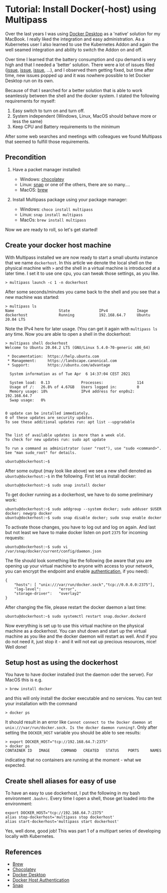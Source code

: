 # Tutorial: Install Docker(-host) using Multipass

Over the last years I was using [Docker Desktop](https://www.docker.com/products/docker-desktop)
as a 'native' solution for my MacBook. I really liked the integration and easy administration. As
a Kubernetes user I also learned to use the Kubernetes Addon and again the well seamed
integration and ability to switch the Addon on and off.

Over time I learned that the battery consumption and cpu demand is very high and that I
needed a 'better' solution. There were a lot of issues filed
([issue](https://github.com/docker/for-mac/issues/4323),
[issue](https://github.com/docker/for-mac/issues/3499),
[issue](https://github.com/docker/for-mac/issues/1759), ...), and I observed them getting
fixed, but time after time, new issues popped up and it was nowhere possible to let
Docker Desktop run on its own.

Because of that I searched for a better solution that is able to work seamlessly between the shell
and the docker system. I stated the following requirements for myself:

1. Easy switch to turn on and turn off.
2. System independent (Windows, Linux, MacOS should behave more or less the same)
3. Keep CPU and Battery requirements to the minimum

After some web searches and meetings with colleagues we found Multipass that seemed to fulfill
those requirements.

## Precondition

1. Have a packet manager installed:

    - Windows: [chocolatey](https://chocolatey.org/)
    - Linux: [snap](https://snapcraft.io/) or one of the others, there are so many....
    - MacOS: [brew](https://brew.sh/)

2. Install Multipass package using your package manager:

    - Windows: `choco install multipass`
    - Linux: `snap install multipass`
    - MacOs: `brew install multipass`

Now we are ready to roll, so let's get started!

## Create your docker host machine

With Multipass installed we are now ready to start a small ubuntu instance that we name `dockerhost`.
In this article we denote the local shell on the physical machine with `>` and the shell in a virtual
machine is introduced at a later time. I set it to use one cpu, you can tweak those settings, as you
like.

    > multipass launch -c 1 -n dockerhost

After some seconds/minutes you came back to the shell and you see that a new machine was started:

    > multipass ls
    Name                    State             IPv4             Image
    dockerhost              Running           192.168.64.7     Ubuntu 20.04 LTS

Note the IPv4 here for later usage. (You can get it again with `multipass ls` any time. Now you are
able to open a shell in the dockerhost:

    > multipass shell dockerhost
    Welcome to Ubuntu 20.04.2 LTS (GNU/Linux 5.4.0-70-generic x86_64)

     * Documentation:  https://help.ubuntu.com
     * Management:     https://landscape.canonical.com
     * Support:        https://ubuntu.com/advantage

      System information as of Tue Apr  6 14:37:04 CEST 2021

      System load:  0.13              Processes:               114
      Usage of /:   26.8% of 4.67GB   Users logged in:         0
      Memory usage: 18%               IPv4 address for enp0s2: 192.168.64.7
      Swap usage:   0%


    0 update can be installed immediately.
    0 of these updates are security updates.
    To see these additional updates run: apt list --upgradable


    The list of available updates is more than a week old.
    To check for new updates run: sudo apt update

    To run a command as administrator (user "root"), use "sudo <command>".
    See "man sudo_root" for details.

    ubuntu@dockerhost:~$ 

After some output (may look like above) we see a new shell denoted as
`ubuntu@dockerhost:~$` in the following. First let us install docker:

    ubuntu@dockerhost:~$ sudo snap install docker

To get docker running as a dockerhost, we have to do some preliminary work:

    ubuntu@dockerhost:~$ sudo addgroup --system docker; sudo adduser $USER docker; newgrp docker
    ubuntu@dockerhost:~$ sudo snap disable docker; sudo snap enable docker

To activate those changes, you have to log out and log on again. And last but not
least we have to make docker listen on port `2375` for incoming requests:

    ubuntu@dockerhost:~$ sudo vi /var/snap/docker/current/config/daemon.json

The file should look something like the following (be aware that you are opening up your
virtual machine to anyone with access to your network, you can encrypt the endpoint and
enable [authentication](https://docs.docker.com/engine/security/protect-access/), if
you need):

    {
        "hosts": [ "unix:///var/run/docker.sock","tcp://0.0.0.0:2375"],
        "log-level":        "error",
        "storage-driver":   "overlay2"
    }

After changing the file, please restart the docker daemon a last time:

    ubuntu@dockerhost:~$ sudo systemctl restart snap.docker.dockerd

Now everything is set up to use this virtual machine on the physical
machine as a dockerhost. You can shut down and start up the virtual
machine as you like and the docker daemon will restart as well. And
if you do not need it, just stop it - and it will not eat up precious
resources, nice! Well done!

## Setup host as using the dockerhost

You have to have docker installed (not the daemon oder the server). For MacOS this is e.g.

    > brew install docker

and this will only install the docker executable and no services. You can test your installation
with the command

    > docker ps

It should result in an error like `Cannot connect to the Docker daemon at unix:///var/run/docker.sock. Is the docker daemon running?`. Only after setting the `DOCKER_HOST` variable you should be able to see results:

    > export DOCKER_HOST="tcp://192.168.64.7:2375"
    > docker ps
    CONTAINER ID   IMAGE     COMMAND   CREATED   STATUS    PORTS     NAMES

indicating that no containers are running at the moment - what we expected.

## Create shell aliases for easy of use

To have an easy to use dockerhost, I put the following in my bash environment `.bashrc`. Every time I open
a shell, those get loaded into the environment:

    export DOCKER_HOST="tcp://192.168.64.7:2375"
    alias stop-dockerhost='multipass stop dockerhost'
    alias start-dockerhost='multipass start dockerhost'

Yes, well done, good job! This was part 1 of a multipart series of developing locally with Kubernetes.

## References

- [Brew](https://brew.sh/)
- [Chocolatey](https://chocolatey.org/)
- [Docker Desktop](https://www.docker.com/products/docker-desktop)
- [Docker Host Authentication](https://docs.docker.com/engine/security/protect-access/)
- [Snap](https://snapcraft.io/)
